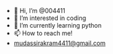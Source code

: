 - 👋 Hi, I’m @004411
- 👀 I’m interested in coding
- 🌱 I’m currently learning python
- 📫 How to reach me!
- mudassirakram4411@gmail.com
